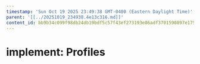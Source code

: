 ```yaml
---
timestamp: 'Sun Oct 19 2025 23:49:38 GMT-0400 (Eastern Daylight Time)'
parent: '[[../20251019_234938.4e13c316.md]]'
content_id: bb9b34c099f98db24db19bdf5c57f43ef273193e86adf3701590897e175a00c4
---
```


# implement: Profiles
